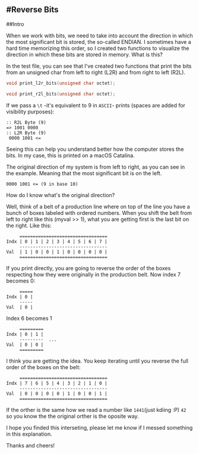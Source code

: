 #Reverse Bits
----
##Intro

When we work with bits, we need to take into account the direction in which the most significant bit is stored, the so-called ENDIAN. I sometimes have a hard time memorizing this order, so I created two functions to visualize the direction in which these bits are stored in memory.
What is this?

In the test file, you can see that I've created two functions that print the bits from an unsigned char from left to right (L2R) and from right to left (R2L).

```c
void print_l2r_bits(unsigned char octet);
```

```c
void print_r2l_bits(unsigned char octet);
```

If we pass a `\t` -it's equivalent to 9 in `ASCII`- prints (spaces are added for visibility purposes):

```
:: R2L Byte (9)
=> 1001 0000
:: L2R Byte (9)
 0000 1001 <=
```

Seeing this can help you understand better how the computer stores the bits. In my case, this is printed on a macOS Catalina.

The original direction of my system is from left to right, as you can see in the example. Meaning that the most significant bit is on the left.

```
0000 1001 <= (9 in base 10)
```

How do I know what's the original direction?

Well, think of a belt of a production line where on top of the line you have a bunch of boxes labeled with ordered numbers. When you shift the belt from left to right like this (myval >> 1), what you are getting first is the last bit on the right. Like this:

```
     =================================
Indx | 0 | 1 | 2 | 3 | 4 | 5 | 6 | 7 |
     ---------------------------------
Val  | 1 | 0 | 0 | 1 | 0 | 0 | 0 | 0 |
     =================================
```

If you print directly, you are going to reverse the order of the boxes respecting how they were originally in the production belt. Now index 7 becomes 0:

```
     =====
Indx | 0 |
     -----
Val  | 0 |
```

Index 6 becomes 1

```
     =========
Indx | 0 | 1 |
     ---------  ...
Val  | 0 | 0 |
     =========
```
I think you are getting the idea. You keep iterating until you reverse the full order of the boxes on the belt:

```
     =================================
Indx | 7 | 6 | 5 | 4 | 3 | 2 | 1 | 0 |
     ---------------------------------
Val  | 0 | 0 | 0 | 0 | 1 | 0 | 0 | 1 |
     =================================
```

If the orther is the same how we read a number like `1441`(just kdiing :P) `42` so you know the the original orther is the oposite way.

I hope you finded this interseting, please let me know if I messed something in this explanation.

Thanks and cheers! 
